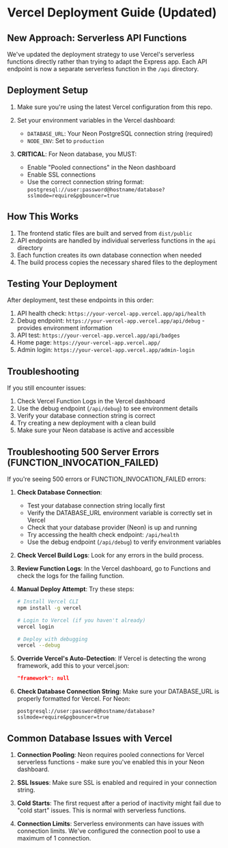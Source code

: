 # Vercel Deployment Guide (Updated)

## New Approach: Serverless API Functions

We've updated the deployment strategy to use Vercel's serverless functions directly rather than trying to adapt the Express app. Each API endpoint is now a separate serverless function in the `/api` directory.

## Deployment Setup

1. Make sure you're using the latest Vercel configuration from this repo.

2. Set your environment variables in the Vercel dashboard:
   - `DATABASE_URL`: Your Neon PostgreSQL connection string (required)
   - `NODE_ENV`: Set to `production`

3. **CRITICAL**: For Neon database, you MUST:
   - Enable "Pooled connections" in the Neon dashboard
   - Enable SSL connections
   - Use the correct connection string format: `postgresql://user:password@hostname/database?sslmode=require&pgbouncer=true`

## How This Works

1. The frontend static files are built and served from `dist/public`
2. API endpoints are handled by individual serverless functions in the `api` directory
3. Each function creates its own database connection when needed
4. The build process copies the necessary shared files to the deployment

## Testing Your Deployment

After deployment, test these endpoints in this order:

1. API health check: `https://your-vercel-app.vercel.app/api/health`
2. Debug endpoint: `https://your-vercel-app.vercel.app/api/debug` - provides environment information
3. API test: `https://your-vercel-app.vercel.app/api/badges`
4. Home page: `https://your-vercel-app.vercel.app/`
5. Admin login: `https://your-vercel-app.vercel.app/admin-login`

## Troubleshooting

If you still encounter issues:

1. Check Vercel Function Logs in the Vercel dashboard
2. Use the debug endpoint (`/api/debug`) to see environment details
3. Verify your database connection string is correct
4. Try creating a new deployment with a clean build
5. Make sure your Neon database is active and accessible

## Troubleshooting 500 Server Errors (FUNCTION_INVOCATION_FAILED)

If you're seeing 500 errors or FUNCTION_INVOCATION_FAILED errors:

1. **Check Database Connection**:
   - Test your database connection string locally first
   - Verify the DATABASE_URL environment variable is correctly set in Vercel
   - Check that your database provider (Neon) is up and running
   - Try accessing the health check endpoint: `/api/health`
   - Use the debug endpoint (`/api/debug`) to verify environment variables

2. **Check Vercel Build Logs**: Look for any errors in the build process.

3. **Review Function Logs**: In the Vercel dashboard, go to Functions and check the logs for the failing function.

4. **Manual Deploy Attempt**: Try these steps:
   ```bash
   # Install Vercel CLI
   npm install -g vercel

   # Login to Vercel (if you haven't already)
   vercel login

   # Deploy with debugging
   vercel --debug
   ```

5. **Override Vercel's Auto-Detection**: If Vercel is detecting the wrong framework, add this to your vercel.json:
   ```json
   "framework": null
   ```

6. **Check Database Connection String**: Make sure your DATABASE_URL is properly formatted for Vercel. For Neon:
   ```
   postgresql://user:password@hostname/database?sslmode=require&pgbouncer=true
   ```

## Common Database Issues with Vercel

1. **Connection Pooling**: Neon requires pooled connections for Vercel serverless functions - make sure you've enabled this in your Neon dashboard.

2. **SSL Issues**: Make sure SSL is enabled and required in your connection string.

3. **Cold Starts**: The first request after a period of inactivity might fail due to "cold start" issues. This is normal with serverless functions.

4. **Connection Limits**: Serverless environments can have issues with connection limits. We've configured the connection pool to use a maximum of 1 connection. 